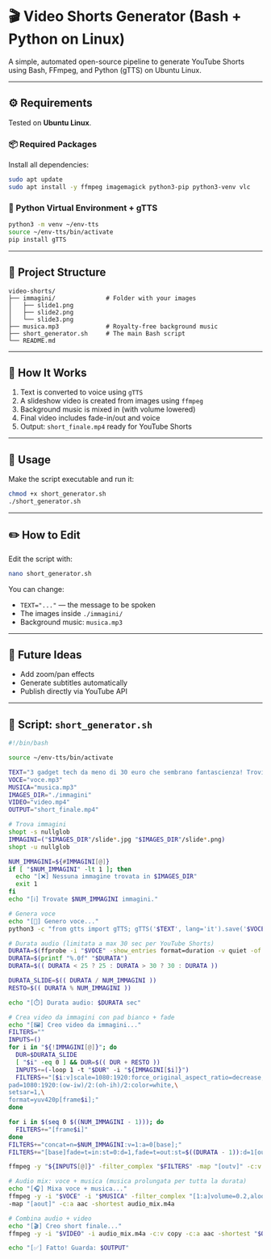 # 🎬 Video Shorts Generator (Bash + Python on Linux)

A simple, automated open-source pipeline to generate YouTube Shorts using Bash, FFmpeg, and Python (gTTS) on Ubuntu Linux.

---

## ⚙️ Requirements

Tested on **Ubuntu Linux**.

### 📦 Required Packages

Install all dependencies:

```bash
sudo apt update
sudo apt install -y ffmpeg imagemagick python3-pip python3-venv vlc
```

### 🐍 Python Virtual Environment + gTTS

```bash
python3 -m venv ~/env-tts
source ~/env-tts/bin/activate
pip install gTTS
```

---

## 📁 Project Structure

```
video-shorts/
├── immagini/              # Folder with your images
│   ├── slide1.png
│   ├── slide2.png
│   └── slide3.png
├── musica.mp3             # Royalty-free background music
├── short_generator.sh     # The main Bash script
└── README.md
```

---

## 🧠 How It Works

1. Text is converted to voice using `gTTS`
2. A slideshow video is created from images using `ffmpeg`
3. Background music is mixed in (with volume lowered)
4. Final video includes fade-in/out and voice
5. Output: `short_finale.mp4` ready for YouTube Shorts

---

## 🚀 Usage

Make the script executable and run it:

```bash
chmod +x short_generator.sh
./short_generator.sh
```

---

## ✏️ How to Edit

Edit the script with:

```bash
nano short_generator.sh
```

You can change:
- `TEXT="..."` — the message to be spoken
- The images inside `./immagini/`
- Background music: `musica.mp3`

---

## 🧩 Future Ideas

- Add zoom/pan effects
- Generate subtitles automatically
- Publish directly via YouTube API

---

## 📜 Script: `short_generator.sh`

```bash
#!/bin/bash

source ~/env-tts/bin/activate

TEXT="3 gadget tech da meno di 30 euro che sembrano fantascienza! Trovi il link Amazon in descrizione!"
VOCE="voce.mp3"
MUSICA="musica.mp3"
IMAGES_DIR="./immagini"
VIDEO="video.mp4"
OUTPUT="short_finale.mp4"

# Trova immagini
shopt -s nullglob
IMMAGINI=("$IMAGES_DIR"/slide*.jpg "$IMAGES_DIR"/slide*.png)
shopt -u nullglob

NUM_IMMAGINI=${#IMMAGINI[@]}
if [ "$NUM_IMMAGINI" -lt 1 ]; then
  echo "[❌] Nessuna immagine trovata in $IMAGES_DIR"
  exit 1
fi
echo "[ℹ️] Trovate $NUM_IMMAGINI immagini."

# Genera voce
echo "[🎤] Genero voce..."
python3 -c "from gtts import gTTS; gTTS('$TEXT', lang='it').save('$VOCE')"

# Durata audio (limitata a max 30 sec per YouTube Shorts)
DURATA=$(ffprobe -i "$VOCE" -show_entries format=duration -v quiet -of csv="p=0")
DURATA=$(printf "%.0f" "$DURATA")
DURATA=$(( DURATA < 25 ? 25 : DURATA > 30 ? 30 : DURATA ))

DURATA_SLIDE=$(( DURATA / NUM_IMMAGINI ))
RESTO=$(( DURATA % NUM_IMMAGINI ))

echo "[⏱️] Durata audio: $DURATA sec"

# Crea video da immagini con pad bianco + fade
echo "[🖼️] Creo video da immagini..."
FILTERS=""
INPUTS=()
for i in "${!IMMAGINI[@]}"; do
  DUR=$DURATA_SLIDE
  [ "$i" -eq 0 ] && DUR=$(( DUR + RESTO ))
  INPUTS+=(-loop 1 -t "$DUR" -i "${IMMAGINI[$i]}")
  FILTERS+="[$i:v]scale=1080:1920:force_original_aspect_ratio=decrease,\
pad=1080:1920:(ow-iw)/2:(oh-ih)/2:color=white,\
setsar=1,\
format=yuv420p[frame$i];"
done

for i in $(seq 0 $((NUM_IMMAGINI - 1))); do
  FILTERS+="[frame$i]"
done
FILTERS+="concat=n=$NUM_IMMAGINI:v=1:a=0[base];"
FILTERS+="[base]fade=t=in:st=0:d=1,fade=t=out:st=$((DURATA - 1)):d=1[outv]"

ffmpeg -y "${INPUTS[@]}" -filter_complex "$FILTERS" -map "[outv]" -c:v libx264 -pix_fmt yuv420p -r 30 "$VIDEO"

# Audio mix: voce + musica (musica prolungata per tutta la durata)
echo "[🎧] Mixa voce + musica..."
ffmpeg -y -i "$VOCE" -i "$MUSICA" -filter_complex "[1:a]volume=0.2,aloop=loop=-1:size=2e+09[a1];[0:a][a1]amix=inputs=2:duration=longest[aout]" \
-map "[aout]" -c:a aac -shortest audio_mix.m4a

# Combina audio + video
echo "[🎬] Creo short finale..."
ffmpeg -y -i "$VIDEO" -i audio_mix.m4a -c:v copy -c:a aac -shortest "$OUTPUT"

echo "[✅] Fatto! Guarda: $OUTPUT"
```
